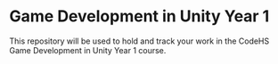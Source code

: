# Game Development in Unity Year 1
This repository will be used to hold and track your work in the CodeHS Game Development in Unity Year 1 course.


